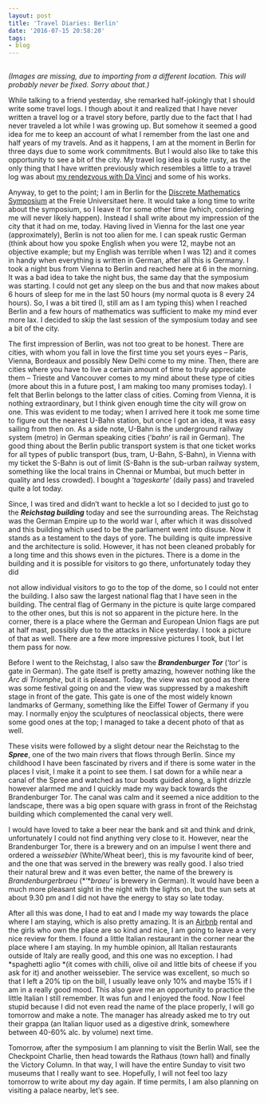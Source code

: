 ```yaml
---
layout: post
title: 'Travel Diaries: Berlin'
date: '2016-07-15 20:58:20'
tags:
- blog
---
```



##

*(Images are missing, due to importing from a different location. This will probably never be fixed. Sorry about that.)*

While talking to a friend yesterday, she remarked half-jokingly that I should write some travel logs. I though about it and realized that I have never written a travel log or a travel story before, partly due to the fact that I had never traveled a lot while I was growing up. But somehow it seemed a good idea for me to keep an account of what I remember from the last one and half years of my travels. And as it happens, I am at the moment in Berlin for three days due to some work commitments. But I would also like to take this opportunity to see a bit of the city. My travel log idea is quite rusty, as the only thing that I have written previously which resembles a little to a travel log was about [my rendezvous with Da Vinci](http://homepage.univie.ac.at/manjil.saikia/blog/two-afternoons-with-da-vinci/) and some of his works.

Anyway, to get to the point; I am in Berlin for the [Discrete Mathematics Symposium](http://discretemath.imp.fu-berlin.de/SDM2016/) at the Freie Universitaet here. It would take a long time to write about the symposium, so I leave it for some other time (which, considering me will never likely happen). Instead I shall write about my impression of the city that it had on me, today. Having lived in Vienna for the last one year (approximately), Berlin is not too alien for me. I can speak rustic German (think about how you spoke English when you were 12, maybe not an objective example; but my English was terrible when I was 12) and it comes in handy when everything is written in German, after all this is Germany. I took a night bus from Vienna to Berlin and reached here at 6 in the morning. It was a bad idea to take the night bus, the same day that the symposium was starting. I could not get any sleep on the bus and that now makes about 6 hours of sleep for me in the last 50 hours (my normal quota is 8 every 24 hours). So, I was a bit tired (I, still am as I am typing this) when I reached Berlin and a few hours of mathematics was sufficient to make my mind ever more lax. I decided to skip the last session of the symposium today and see a bit of the city.

The first impression of Berlin, was not too great to be honest. There are cities, with whom you fall in love the first time you set yours eyes – Paris, Vienna, Bordeaux and possibly New Delhi come to my mine. Then, there are cities where you have to live a certain amount of time to truly appreciate them – Trieste and Vancouver comes to my mind about these type of cities (more about this in a future post, I am making too many promises today). I felt that Berlin belongs to the latter class of cities. Coming from Vienna, it is nothing extraordinary, but I think given enough time the city will grow on one. This was evident to me today; when I arrived here it took me some time to figure out the nearest U-Bahn station, but once I got an idea, it was easy sailing from then on. As a side note, U-Bahn is the underground railway system (metro) in German speaking cities (‘*bahn*‘ is rail in German). The good thing about the Berlin public transport system is that one ticket works for all types of public transport (bus, tram, U-Bahn, S-Bahn), in Vienna with my ticket the S-Bahn is out of limit (S-Bahn is the sub-urban railway system, something like the local trains in Chennai or Mumbai, but much better in quality and less crowded). I bought a ‘*tageskarte*‘ (daily pass) and traveled quite a lot today.

Since, I was tired and didn’t want to heckle a lot so I decided to just go to the ***Reichstag building*** today and see the surrounding areas. The Reichstag was the German Empire up to the world war I, after which it was dissolved and this building which used to be the parliament went into disuse. Now it stands as a testament to the days of yore. The building is quite impressive and the architecture is solid. However, it has not been cleaned probably for a long time and this shows even in the pictures. There is a dome in the building and it is possible for visitors to go there, unfortunately today they did

not allow individual visitors to go to the top of the dome, so I could not enter the building. I also saw the largest national flag that I have seen in the building. The central flag of Germany in the picture is quite large compared to the other ones, but this is not so apparent in the picture here. In the corner, there is a place where the German and European Union flags are put at half mast, possibly due to the attacks in Nice yesterday. I took a picture of that as well. There are a few more impressive pictures I took, but I let them pass for now.

Before I went to the Reichstag, I also saw the ***Brandenburger Tor*** (‘*tor*‘ is gate in German). The gate itself is pretty amazing, however nothing like the *Arc di Triomphe*, but it is pleasant. Today, the view was not good as there was some festival going on and the view was suppressed by a makeshift stage in front of the gate. This gate is one of the most widely known landmarks of Germany, something like the Eiffel Tower of Germany if you may. I normally enjoy the sculptures of neoclassical objects, there were some good ones at the top; I managed to take a decent photo of that as well.

These visits were followed by a slight detour near the Reichstag to the ***Spree***, one of the two main rivers that flows through Berlin. Since my childhood I have been fascinated by rivers and if there is some water in the places I visit, I make it a point to see them. I sat down for a while near a canal of the Spree and watched as tour boats guided along, a light drizzle however alarmed me and I quickly made my way back towards the Brandenburger Tor. The canal was calm and it seemed a nice addition to the landscape, there was a big open square with grass in front of the Reichstag building which complemented the canal very well.

I would have loved to take a beer near the bank and sit and think and drink, unfortunately I could not find anything very close to it. However, near the Brandenburger Tor, there is a brewery and on an impulse I went there and ordered a w*eissebier* (White/Wheat beer), this is my favourite kind of beer, and the one that was served in the brewery was really good. I also tried their natural brew and it was even better, the name of the brewery is *Brandenburgerbraeu* (*‘**braeu*‘ is brewery in German). It would have been a much more pleasant sight in the night with the lights on, but the sun sets at about 9.30 pm and I did not have the energy to stay so late today.

After all this was done, I had to eat and I made my way towards the place where I am staying, which is also pretty amazing. It is an [Airbnb](http://www.airbnb.com) rental and the girls who own the place are so kind and nice, I am going to leave a very nice review for them. I found a little Italian restaurant in the corner near the place where I am staying. In my humble opinion, all Italian restaurants outside of Italy are really good, and this one was no exception. I had *spaghetti aglio *(it comes with chilli, olive oil and little bits of cheese if you ask for it) and another weissebier. The service was excellent, so much so that I left a 20% tip on the bill, I usually leave only 10% and maybe 15% if I am in a really good mood. This also gave me an opportunity to practice the little Italian I still remember. It was fun and I enjoyed the food. Now I feel stupid because I did not even read the name of the place properly, I will go tomorrow and make a note. The manager has already asked me to try out their grappa (an Italian liquor used as a digestive drink, somewhere between 40-60% alc. by volume) next time.

Tomorrow, after the symposium I am planning to visit the Berlin Wall, see the Checkpoint Charlie, then head towards the Rathaus (town hall) and finally the Victory Column. In that way, I will have the entire Sunday to visit two museums that I really want to see. Hopefully, I will not feel too lazy tomorrow to write about my day again. If time permits, I am also planning on visiting a palace nearby, let’s see.


